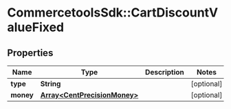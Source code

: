 # CommercetoolsSdk::CartDiscountValueFixed

## Properties
Name | Type | Description | Notes
------------ | ------------- | ------------- | -------------
**type** | **String** |  | [optional] 
**money** | [**Array&lt;CentPrecisionMoney&gt;**](CentPrecisionMoney.md) |  | [optional] 

